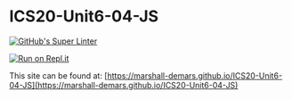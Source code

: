 # ICS20-Unit6-04-JS

[![GitHub's Super Linter](https://github.com/marshall-demars/ICS20-Unit6-04-JS/workflows/GitHub's%20Super%20Linter/badge.svg)](https://github.com/marshall-demars/ICS20-Unit6-04-JS/actions)

[![Run on Repl.it](https://repl.it/badge/github/marshall-demars/ICS20-Unit6-04-JS)](https://repl.it/github/marshall-demars/ICS20-Unit6-04-JS)

This site can be found at: [https://marshall-demars.github.io/ICS20-Unit6-04-JS](https://marshall-demars.github.io/ICS20-Unit6-04-JS)
